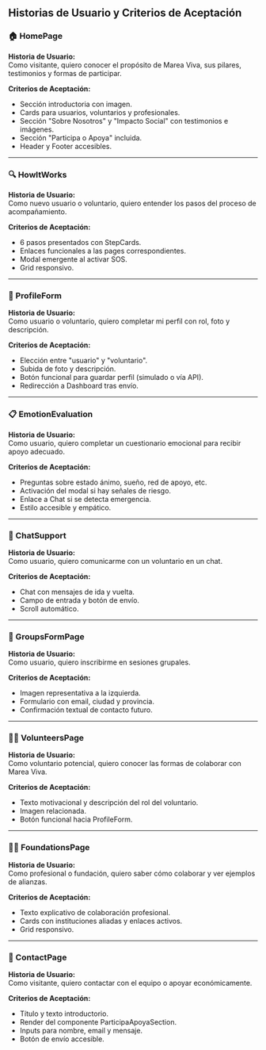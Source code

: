 ## Historias de Usuario y Criterios de Aceptación

### 🏠 HomePage
**Historia de Usuario:**  
Como visitante, quiero conocer el propósito de Marea Viva, sus pilares, testimonios y formas de participar.

**Criterios de Aceptación:**
- Sección introductoria con imagen.
- Cards para usuarios, voluntarios y profesionales.
- Sección "Sobre Nosotros" y "Impacto Social" con testimonios e imágenes.
- Sección "Participa o Apoya" incluida.
- Header y Footer accesibles.

---

### 🔍 HowItWorks
**Historia de Usuario:**  
Como nuevo usuario o voluntario, quiero entender los pasos del proceso de acompañamiento.

**Criterios de Aceptación:**
- 6 pasos presentados con StepCards.
- Enlaces funcionales a las pages correspondientes.
- Modal emergente al activar SOS.
- Grid responsivo.

---

### 👤 ProfileForm
**Historia de Usuario:**  
Como usuario o voluntario, quiero completar mi perfil con rol, foto y descripción.

**Criterios de Aceptación:**
- Elección entre "usuario" y "voluntario".
- Subida de foto y descripción.
- Botón funcional para guardar perfil (simulado o vía API).
- Redirección a Dashboard tras envío.

---

### 📋 EmotionEvaluation
**Historia de Usuario:**  
Como usuario, quiero completar un cuestionario emocional para recibir apoyo adecuado.

**Criterios de Aceptación:**
- Preguntas sobre estado ánimo, sueño, red de apoyo, etc.
- Activación del modal si hay señales de riesgo.
- Enlace a Chat si se detecta emergencia.
- Estilo accesible y empático.

---

### 💬 ChatSupport
**Historia de Usuario:**  
Como usuario, quiero comunicarme con un voluntario en un chat.

**Criterios de Aceptación:**
- Chat con mensajes de ida y vuelta.
- Campo de entrada y botón de envío.
- Scroll automático.

---

### 🤝 GroupsFormPage
**Historia de Usuario:**  
Como usuario, quiero inscribirme en sesiones grupales.

**Criterios de Aceptación:**
- Imagen representativa a la izquierda.
- Formulario con email, ciudad y provincia.
- Confirmación textual de contacto futuro.

---

### 🙋‍♂️ VolunteersPage
**Historia de Usuario:**  
Como voluntario potencial, quiero conocer las formas de colaborar con Marea Viva.

**Criterios de Aceptación:**
- Texto motivacional y descripción del rol del voluntario.
- Imagen relacionada.
- Botón funcional hacia ProfileForm.

---

### 🧑‍⚕️ FoundationsPage
**Historia de Usuario:**  
Como profesional o fundación, quiero saber cómo colaborar y ver ejemplos de alianzas.

**Criterios de Aceptación:**
- Texto explicativo de colaboración profesional.
- Cards con instituciones aliadas y enlaces activos.
- Grid responsivo.

---

### 📩 ContactPage
**Historia de Usuario:**  
Como visitante, quiero contactar con el equipo o apoyar económicamente.

**Criterios de Aceptación:**
- Título y texto introductorio.
- Render del componente ParticipaApoyaSection.
- Inputs para nombre, email y mensaje.
- Botón de envío accesible.

